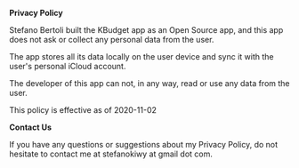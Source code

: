 **Privacy Policy**

Stefano Bertoli built the KBudget app as an Open Source app, and this app does not ask or collect any personal data from the user.

The app stores all its data locally on the user device and sync it with the user's personal iCloud account.

The developer of this app can not, in any way, read or use any data from the user.

This policy is effective as of 2020-11-02


**Contact Us**

If you have any questions or suggestions about my Privacy Policy, do not hesitate to contact me at stefanokiwy at gmail dot com.

